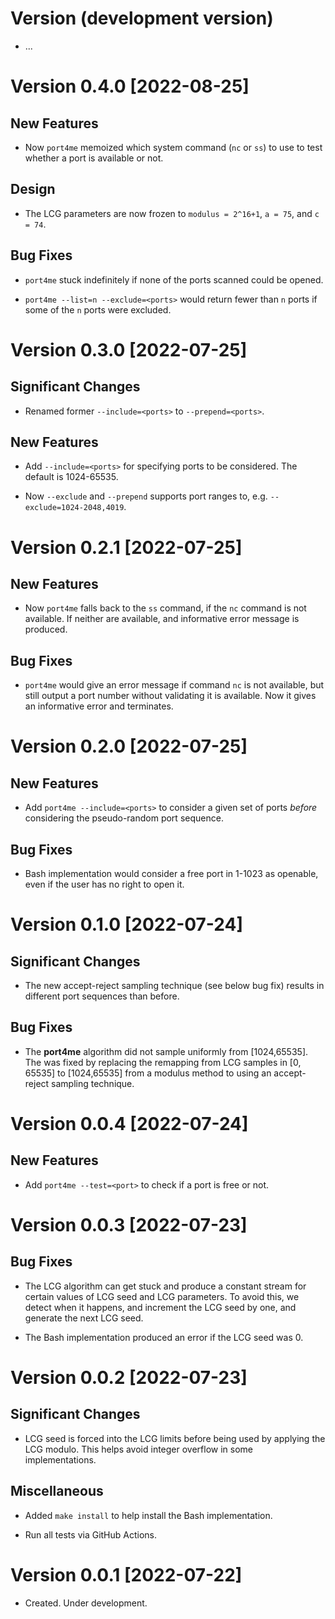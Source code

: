 # Version (development version)

* ...


# Version 0.4.0 [2022-08-25]

## New Features

* Now `port4me` memoized which system command (`nc` or `ss`) to use to
  test whether a port is available or not.

## Design

* The LCG parameters are now frozen to `modulus = 2^16+1`, `a = 75`,
  and `c = 74`.

## Bug Fixes

* `port4me` stuck indefinitely if none of the ports scanned could be
  opened.

* `port4me --list=n --exclude=<ports>` would return fewer than `n`
  ports if some of the `n` ports were excluded.


# Version 0.3.0 [2022-07-25]

## Significant Changes

* Renamed former `--include=<ports>` to `--prepend=<ports>`.

## New Features

* Add `--include=<ports>` for specifying ports to be considered.
  The default is 1024-65535.

* Now `--exclude` and `--prepend` supports port ranges to, e.g.
  `--exclude=1024-2048,4019`.


# Version 0.2.1 [2022-07-25]

## New Features

* Now `port4me` falls back to the `ss` command, if the `nc` command is
  not available.  If neither are available, and informative error
  message is produced.
  
## Bug Fixes

* `port4me` would give an error message if command `nc` is not
  available, but still output a port number without validating it is
  available.  Now it gives an informative error and terminates.
  

# Version 0.2.0 [2022-07-25]

## New Features

* Add `port4me --include=<ports>` to consider a given set of ports
  _before_ considering the pseudo-random port sequence.

## Bug Fixes

* Bash implementation would consider a free port in 1-1023 as
  openable, even if the user has no right to open it.


# Version 0.1.0 [2022-07-24]

## Significant Changes

* The new accept-reject sampling technique (see below bug fix) results
  in different port sequences than before.

## Bug Fixes

* The **port4me** algorithm did not sample uniformly from
  [1024,65535].  The was fixed by replacing the remapping from LCG
  samples in [0, 65535] to [1024,65535] from a modulus method to using
  an accept-reject sampling technique.
  

# Version 0.0.4 [2022-07-24]

## New Features

* Add `port4me --test=<port>` to check if a port is free or not.


# Version 0.0.3 [2022-07-23]

## Bug Fixes

* The LCG algorithm can get stuck and produce a constant stream for
  certain values of LCG seed and LCG parameters.  To avoid this, we
  detect when it happens, and increment the LCG seed by one, and
  generate the next LCG seed.

* The Bash implementation produced an error if the LCG seed was 0.


# Version 0.0.2 [2022-07-23]

## Significant Changes

* LCG seed is forced into the LCG limits before being used by applying
  the LCG modulo.  This helps avoid integer overflow in some
  implementations.

## Miscellaneous

* Added `make install` to help install the Bash implementation.

* Run all tests via GitHub Actions.


# Version 0.0.1 [2022-07-22]

* Created. Under development.
